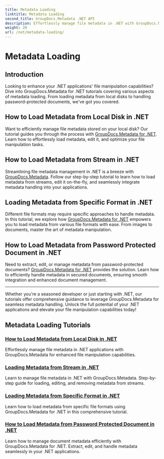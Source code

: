 ```yaml
---
title: Metadata Loading
linktitle: Metadata Loading
second_title: GroupDocs.Metadata .NET API
description: Effortlessly manage file metadata in .NET with GroupDocs.Metadata. Learn loading techniques, editing, and more for enhanced file manipulation capabilities.
weight: 20
url: /net/metadata-loading/
---
```


# Metadata Loading

## Introduction

Looking to enhance your .NET applications' file manipulation capabilities? Dive into GroupDocs.Metadata for .NET tutorials covering various aspects of metadata loading. From loading metadata from local disks to handling password-protected documents, we've got you covered.

## How to Load Metadata from Local Disk in .NET

Want to efficiently manage file metadata stored on your local disk? Our tutorial guides you through the process with [GroupDocs.Metadata for .NET](./load-metadata-local-disk/). Learn how to effortlessly load metadata, edit it, and optimize your file manipulation tasks.

## How to Load Metadata from Stream in .NET

Streamlining file metadata management in .NET is a breeze with [GroupDocs.Metadata](./load-metadata-stream/). Follow our step-by-step tutorial to learn how to load metadata from streams, edit it on-the-fly, and seamlessly integrate metadata handling into your applications.

## Loading Metadata from Specific Format in .NET

Different file formats may require specific approaches to handle metadata. In this tutorial, we explore how [GroupDocs.Metadata for .NET](./load-metadata-specific-format/) empowers you to load metadata from various file formats with ease. From images to documents, master the art of metadata manipulation.

## How to Load Metadata from Password Protected Document in .NET

Need to extract, edit, or manage metadata from password-protected documents? [GroupDocs.Metadata for .NET](./load-metadata-password-protected/) provides the solution. Learn how to efficiently handle metadata in secured documents, ensuring smooth integration and enhanced document management.

----
Whether you're a seasoned developer or just starting with .NET, our tutorials offer comprehensive guidance to leverage GroupDocs.Metadata for seamless metadata handling. Unlock the full potential of your .NET applications and elevate your file manipulation capabilities today!

## Metadata Loading Tutorials
### [How to Load Metadata from Local Disk in .NET](./load-metadata-local-disk/)
Effortlessly manage file metadata in .NET applications with GroupDocs.Metadata for enhanced file manipulation capabilities.
### [Loading Metadata from Stream in .NET](./load-metadata-stream/)
Learn to manage file metadata in .NET with GroupDocs.Metadata. Step-by-step guide for loading, editing, and removing metadata from streams.
### [Loading Metadata from Specific Format in .NET](./load-metadata-specific-format/)
Learn how to load metadata from specific file formats using GroupDocs.Metadata for .NET in this comprehensive tutorial.
### [How to Load Metadata from Password Protected Document in .NET](./load-metadata-password-protected/)
Learn how to manage document metadata efficiently with GroupDocs.Metadata for .NET. Extract, edit, and handle metadata seamlessly in your .NET applications.
